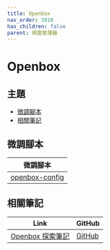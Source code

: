 ```yaml
---
title: Openbox
nav_order: 3010
has_children: false
parent: 視窗管理器
---
```



# Openbox


## 主題

* [微調腳本](#微調腳本)
* [相關筆記](#相關筆記)


## 微調腳本

| 微調腳本 |
| --- |
| [openbox-config](https://github.com/samwhelp/lubuntu-adjustment/tree/main/prototype/main/lxqt-config/Main/asset/overlay/etc/skel/.config/openbox) |


## 相關筆記

| Link | GitHub |
| ---- | ------ |
| [Openbox 探索筆記](https://samwhelp.github.io/note-about-openbox/) | [GitHub](https://github.com/samwhelp/note-about-openbox) |
